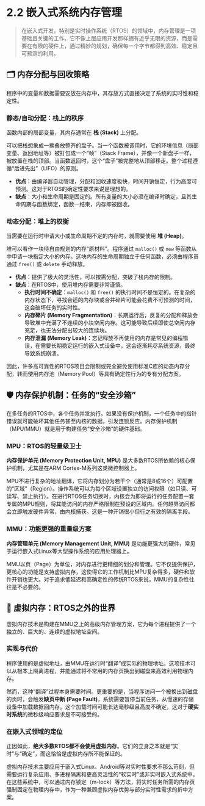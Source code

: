 # 2.2 嵌入式系统内存管理

>在嵌入式开发，特别是实时操作系统（RTOS）的领域中，内存管理是一项基础且关键的工作。它不像上层应用开发那样拥有近乎无限的资源，而是需要在有限的硬件上，通过精妙的规划，确保每一个字节都得到高效、稳定且可预测的利用。

## 🗂️ 内存分配与回收策略

程序中的变量和数据需要安放在内存中，其存放方式直接决定了系统的实时性和稳定性。

### 静态/自动分配：栈上的秩序

函数内部的局部变量，其内存通常在 **栈 (Stack)** 上分配。

可以把栈想象成一摞叠放整齐的盘子。当一个函数被调用时，它的环境信息（局部变量、返回地址等）被打包成一个“帧”（Stack Frame），并像一个新盘子一样，被放置在栈的顶部。当函数返回时，这个“盘子”被完整地从顶部移走。整个过程遵循“后进先出”（LIFO）的原则。

* **优点**：由编译器自动管理，分配和回收速度极快，时间开销恒定，行为高度可预测。这对于RTOS的确定性要求来说是理想的。
* **缺点**：大小和生命周期是固定的。所有变量的大小必须在编译时确定，且其生命周期与函数绑定，函数一结束，内存即被回收。

### 动态分配：堆上的权衡

当需要在运行时申请大小或生命周期不定的内存时，就需要使用 **堆 (Heap)**。

堆可以看作一块待自由规划的内存“原材料”。程序通过 `malloc()` 或 `new` 等函数从中申请一块指定大小的内存。这块内存的生命周期独立于任何函数，必须由程序员通过 `free()` 或 `delete` 手动释放。

* **优点**：提供了极大的灵活性，可以按需分配，突破了栈内存的限制。
* **缺点**：在RTOS中，使用堆内存需要非常谨慎。
  * **执行时间不确定**：`malloc()` 和 `free()` 的执行时间不是恒定的。在复杂的内存状态下，寻找合适的内存块或合并碎片可能会花费不可预测的时间，这会破坏任务的实时性。
  * **内存碎片 (Memory Fragmentation)**：长期运行后，反复的分配和释放会导致堆中充满了不连续的小块空闲内存。这可能导致后续即使总空闲内存充足，也无法分配出较大的连续块。
  * **内存泄漏 (Memory Leak)**：忘记释放不再使用的内存是常见的编程错误，在需要长期稳定运行的嵌入式设备中，这会逐渐耗尽系统资源，最终导致系统崩溃。

因此，许多高可靠性的RTOS项目会限制或完全避免使用标准C库的动态内存分配，转而使用内存池（Memory Pool）等具有确定性行为的专有分配方案。

## 🛡️ 内存保护机制：任务的“安全沙箱”

在多任务的RTOS中，各个任务并发执行。如果没有保护机制，一个任务中的指针错误就可能破坏其他任务甚至内核的数据，引发连锁反应。内存保护机制（MPU/MMU）就是用于构建任务“安全沙箱”的硬件基础。

### MPU：RTOS的轻量级卫士

**内存保护单元 (Memory Protection Unit, MPU)** 是大多数RTOS所依赖的核心保护机制，尤其是在ARM Cortex-M系列这类微控制器上。

MPU不进行复杂的地址翻译，它将内存划分为若干个（通常是8或16个）可配置的“区域”（Region）。操作系统可以为每个区域设置独立的访问权限（如只读、可读写、禁止执行）。在进行RTOS任务切换时，内核会为即将运行的任务配置一套专属的MPU规则，将其能访问的内存严格限制在预设的区域内。任何越界访问都会立即触发硬件异常，由内核捕获。这是一种开销很小但行之有效的隔离手段。

### MMU：功能更强的重量级方案

**内存管理单元 (Memory Management Unit, MMU)** 是功能更强大的硬件，常见于运行嵌入式Linux等大型操作系统的应用处理器上。

MMU以页（Page）为单位，对内存进行更精细的划分和管理。它不仅提供保护，更核心的功能是支持虚拟内存，这使得它的工作机制比MPU复杂得多，硬件和软件开销也更大。对于追求低延迟和高确定性的传统RTOS来说，MMU的复杂性往往是不必要的。

## 🌌 虚拟内存：RTOS之外的世界

虚拟内存技术是构建在MMU之上的高级内存管理方案，它为每个进程提供了一个独立的、巨大的、连续的虚拟地址空间。

### 实现与代价

程序使用的是虚拟地址，由MMU在运行时“翻译”成实际的物理地址。这项技术可以从根本上隔离进程，并能通过将不常用的内存页换出到磁盘来高效利用物理内存。

然而，这种“翻译”过程本身需要时间。更重要的是，当程序访问一个被换出到磁盘的页时，会触发**缺页中断 (Page Fault)**，系统需要暂停当前任务，从慢速的存储设备中加载数据回内存。这个加载时间可能长达毫秒级且高度不确定，这对于**硬实时系统**的微秒级响应要求是不可接受的。

### 在嵌入式领域的定位

正因如此，**绝大多数RTOS都不会使用虚拟内存**。它们的立身之本就是“实时”与“确定”，而这恰恰是虚拟内存所不能保证的。

虚拟内存技术主要应用于嵌入式Linux、Android等对实时性要求不那么苛刻，但需要运行复杂应用、多进程隔离和更高灵活性的“软实时”或非实时嵌入式系统中。在这些系统中，可以通过内存锁定（m-lock）等方法，将实时任务所需的内存页强制固定在物理内存中，作为一种兼顾虚拟内存优势与部分实时性需求的折中方案。
